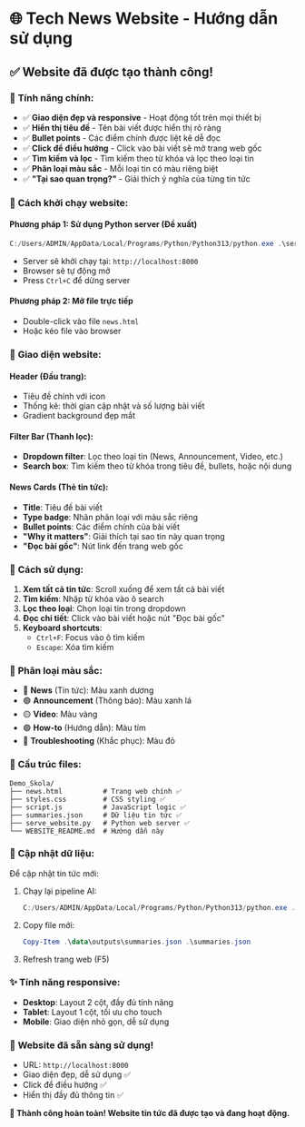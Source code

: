 # 🌐 Tech News Website - Hướng dẫn sử dụng

## ✅ **Website đã được tạo thành công!**

### 🎯 **Tính năng chính:**

- ✅ **Giao diện đẹp và responsive** - Hoạt động tốt trên mọi thiết bị
- ✅ **Hiển thị tiêu đề** - Tên bài viết được hiển thị rõ ràng
- ✅ **Bullet points** - Các điểm chính được liệt kê dễ đọc
- ✅ **Click để điều hướng** - Click vào bài viết sẽ mở trang web gốc
- ✅ **Tìm kiếm và lọc** - Tìm kiếm theo từ khóa và lọc theo loại tin
- ✅ **Phân loại màu sắc** - Mỗi loại tin có màu riêng biệt
- ✅ **"Tại sao quan trọng?"** - Giải thích ý nghĩa của từng tin tức

### 🚀 **Cách khởi chạy website:**

#### **Phương pháp 1: Sử dụng Python server (Đề xuất)**

```powershell
C:/Users/ADMIN/AppData/Local/Programs/Python/Python313/python.exe .\serve_website.py
```

- Server sẽ khởi chạy tại: `http://localhost:8000`
- Browser sẽ tự động mở
- Press `Ctrl+C` để dừng server

#### **Phương pháp 2: Mở file trực tiếp**

- Double-click vào file `news.html`
- Hoặc kéo file vào browser

### 🎨 **Giao diện website:**

#### **Header (Đầu trang):**

- Tiêu đề chính với icon
- Thống kê: thời gian cập nhật và số lượng bài viết
- Gradient background đẹp mắt

#### **Filter Bar (Thanh lọc):**

- **Dropdown filter**: Lọc theo loại tin (News, Announcement, Video, etc.)
- **Search box**: Tìm kiếm theo từ khóa trong tiêu đề, bullets, hoặc nội dung

#### **News Cards (Thẻ tin tức):**

- **Title**: Tiêu đề bài viết
- **Type badge**: Nhãn phân loại với màu sắc riêng
- **Bullet points**: Các điểm chính của bài viết
- **"Why it matters"**: Giải thích tại sao tin này quan trọng
- **"Đọc bài gốc"**: Nút link đến trang web gốc

### 🎯 **Cách sử dụng:**

1. **Xem tất cả tin tức**: Scroll xuống để xem tất cả bài viết
2. **Tìm kiếm**: Nhập từ khóa vào ô search
3. **Lọc theo loại**: Chọn loại tin trong dropdown
4. **Đọc chi tiết**: Click vào bài viết hoặc nút "Đọc bài gốc"
5. **Keyboard shortcuts**:
   - `Ctrl+F`: Focus vào ô tìm kiếm
   - `Escape`: Xóa tìm kiếm

### 🎨 **Phân loại màu sắc:**

- 🔵 **News** (Tin tức): Màu xanh dương
- 🟢 **Announcement** (Thông báo): Màu xanh lá
- 🟡 **Video**: Màu vàng
- 🟣 **How-to** (Hướng dẫn): Màu tím
- 🔴 **Troubleshooting** (Khắc phục): Màu đỏ

### 📁 **Cấu trúc files:**

```
Demo_Skola/
├── news.html          # Trang web chính ✅
├── styles.css         # CSS styling ✅
├── script.js          # JavaScript logic ✅
├── summaries.json     # Dữ liệu tin tức ✅
├── serve_website.py   # Python web server ✅
└── WEBSITE_README.md  # Hướng dẫn này
```

### 🔄 **Cập nhật dữ liệu:**

Để cập nhật tin tức mới:

1. Chạy lại pipeline AI:
   ```powershell
   C:/Users/ADMIN/AppData/Local/Programs/Python/Python313/python.exe .\src\pipelines\main_pipeline.py
   ```
2. Copy file mới:
   ```powershell
   Copy-Item .\data\outputs\summaries.json .\summaries.json
   ```
3. Refresh trang web (F5)

### ✨ **Tính năng responsive:**

- **Desktop**: Layout 2 cột, đầy đủ tính năng
- **Tablet**: Layout 1 cột, tối ưu cho touch
- **Mobile**: Giao diện nhỏ gọn, dễ sử dụng

### 🎯 **Website đã sẵn sàng sử dụng!**

- URL: `http://localhost:8000`
- Giao diện đẹp, dễ sử dụng ✅
- Click để điều hướng ✅
- Hiển thị đầy đủ thông tin ✅

**🎉 Thành công hoàn toàn! Website tin tức đã được tạo và đang hoạt động.**
